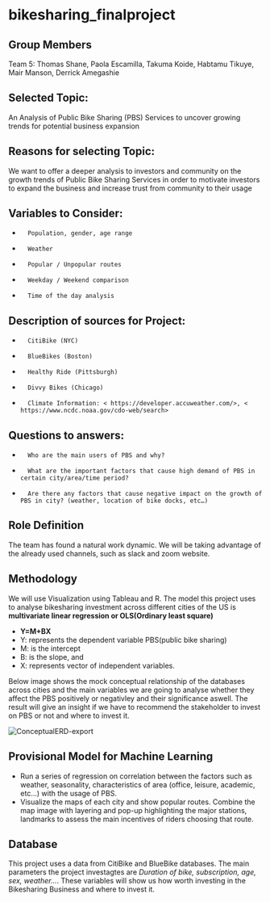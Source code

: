 # bikesharing_finalproject

## Group Members

Team 5: Thomas Shane, Paola Escamilla, Takuma Koide, Habtamu Tikuye, Mair Manson, Derrick Amegashie

## Selected Topic:

An Analysis of Public Bike Sharing (PBS) Services to uncover growing trends for potential business expansion

## Reasons for selecting Topic:

We want to offer a deeper analysis to investors and community on the growth trends of Public Bike Sharing Services in order to motivate investors to expand the business and increase trust from community to their usage

## Variables to Consider:
-       Population, gender, age range
-       Weather
-       Popular / Unpopular routes
-       Weekday / Weekend comparison
-       Time of the day analysis
## Description of sources for Project:
-       CitiBike (NYC)
-       BlueBikes (Boston)
-       Healthy Ride (Pittsburgh)
-       Divvy Bikes (Chicago)
-       Climate Information: < https://developer.accuweather.com/>, < https://www.ncdc.noaa.gov/cdo-web/search>
## Questions to answers:
-       Who are the main users of PBS and why?
-       What are the important factors that cause high demand of PBS in certain city/area/time period?
-       Are there any factors that cause negative impact on the growth of PBS in city? (weather, location of bike docks, etc…)
## Role Definition
The team has found a natural work dynamic. We will be taking advantage of the already used channels, such as slack and zoom website.
## Methodology
We will use Visualization using Tableau and R. The model this project uses to analyse bikesharing investment across different cities of the US is **multivariate linear regression or OLS(Ordinary least square)**
- **Y=M+BX**
- Y: represents the dependent variable PBS(public bike sharing)
- M: is the intercept 
- B: is the slope, and
- X: represents vector of independent variables.

Below image shows the mock conceptual relationship of the databases across cities and the main variables we are going to analyse whether they affect the PBS positively or negativley and their significance aswell. The result will give an insight if we have to recommend the stakeholder to invest on PBS or not and where to invest it.


![ConceptualERD-export](https://user-images.githubusercontent.com/78656720/124362240-c9951200-dc01-11eb-88fb-67bad7efb827.png)


## Provisional Model for Machine Learning

- Run a series of regression on correlation between the factors such as weather, seasonality, characteristics of area (office, leisure, academic, etc…) with the usage of PBS.
- Visualize the maps of each city and  show popular routes. Combine the map image with layering and pop-up highlighting the major stations, landmarks to assess the main incentives of riders choosing that route.



## Database
This project uses a data from CitiBike and BlueBike databases. The main parameters the project investagtes are *Duration of bike, subscription, age, sex, weather...*. These variables will show us how worth investing in the Bikesharing Business and  where to invest it.

